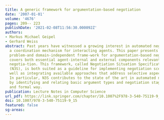 ```yaml
---
title: A generic framework for argumentation-based negotiation
date: '2007-01-01'
volume: '4676'
pages: 209-- 223
publishDate: '2021-02-08T11:56:30.000092Z'
authors:
- Markus Michael Geipel
- Gerhard Weiss
abstract: Past years have witnessed a growing interest in automated negotiation as
  a coordination mechanism for interacting agents. This paper presents a generic,
  problem-and domain-independent frame-work for argumentation-based negotiation that
  covers both essential agent-internal and external components relevant to automated
  negotia-tion. This framework, called Negotiation Situation Specification Scheme
  (N3S), is both suited as a guideline for implementing negotiation sce-narios as
  well as integrating available approaches that address selective aspects of negotiation.
  In particular, N3S contributes to the state of the art in automated negotiation
  by identifying and relating basic argument types and negotiation stages in a structured
  and formal way.
publication: Lecture Notes in Computer Science
url_pdf: https://link.springer.com/chapter/10.1007%2F978-3-540-75119-9_15
doi: 10.1007/978-3-540-75119-9_15
featured: false
sg-areas:
---
```


